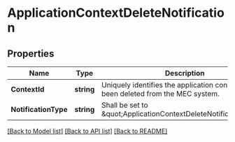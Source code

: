# ApplicationContextDeleteNotification

## Properties
Name | Type | Description | Notes
------------ | ------------- | ------------- | -------------
**ContextId** | **string** | Uniquely identifies the application context that has been deleted from the MEC system. | [default to null]
**NotificationType** | **string** | Shall be set to \&quot;ApplicationContextDeleteNotification\&quot;. | [default to null]

[[Back to Model list]](../README.md#documentation-for-models) [[Back to API list]](../README.md#documentation-for-api-endpoints) [[Back to README]](../README.md)

